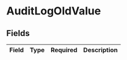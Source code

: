 # AuditLogOldValue


## Fields

| Field       | Type        | Required    | Description |
| ----------- | ----------- | ----------- | ----------- |